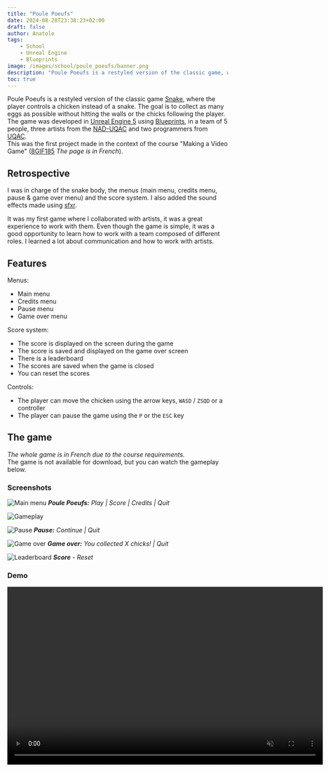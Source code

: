 ```yaml
---
title: "Poule Poeufs"
date: 2024-08-28T23:38:23+02:00
draft: false
author: Anatole
tags:
    - School
    - Unreal Engine
    - Blueprints
image: /images/school/poule_poeufs/banner.png
description: "Poule Poeufs is a restyled version of the classic game, where the player controls a chicken instead of a snake."
toc: true
---
```


Poule Poeufs is a restyled version of the classic game [Snake](https://en.wikipedia.org/wiki/Snake_(video_game_genre)), where the player controls a chicken instead of a snake. The goal is to collect as many eggs as possible without hitting the walls or the chicks following the player. The game was developed in [Unreal Engine 5](https://www.unrealengine.com/unreal-engine-5) using [Blueprints](https://dev.epicgames.com/documentation/unreal-engine/blueprints-visual-scripting-in-unreal-engine), in a team of 5 people, three artists from the [NAD-UQAC](https://www.nad.ca/) and two programmers from [UQAC](https://www.uqac.ca). <br>
This was the first project made in the context of the course "Making a Video Game" ([8GIF185](https://programmes.uqac.ca/8GIF185) *The page is in French*).

## Retrospective
I was in charge of the snake body, the menus (main menu, credits menu, pause & game over menu) and the score system. I also added the sound effects made using [sfxr](https://pro.sfxr.me).

It was my first game where I collaborated with artists, it was a great experience to work with them. Even though the game is simple, it was a good opportunity to learn how to work with a team composed of different roles. I learned a lot about communication and how to work with artists. 

## Features
Menus:
- Main menu
- Credits menu
- Pause menu
- Game over menu

Score system:
- The score is displayed on the screen during the game
- The score is saved and displayed on the game over screen
- There is a leaderboard 
- The scores are saved when the game is closed
- You can reset the scores

Controls:
- The player can move the chicken using the arrow keys, `WASD` / `ZSQD` or a controller
- The player can pause the game using the `P` or the `ESC` key

## The game
*The whole game is in French due to the course requirements.* <br>
The game is not available for download, but you can watch the gameplay below.

### Screenshots

![Main menu](/images/school/poule_poeufs/screens/main_menu.png "Main menu")
***Poule Poeufs:** Play | Score | Credits | Quit*

![Gameplay](/images/school/poule_poeufs/screens/gameplay.png "Gameplay")

![Pause](/images/school/poule_poeufs/screens/pause.png "Pause menu")
***Pause:** Continue | Quit*

![Game over](/images/school/poule_poeufs/screens/game_over.png "Game over menu")
***Game over:** You collected X chicks! | Quit*

![Leaderboard](/images/school/poule_poeufs/screens/leaderboard.png "Leaderboard")
***Score** - Reset*

### Demo
<video width="720" height="405" controls muted>
    <source src="/images/school/poule_poeufs/vid/demo.mp4" type="video/mp4">
    Your browser does not support the video tag.
    You can download the video <a href="/images/school/poule_poeufs/vid/demo.mp4">here</a>.
</video>